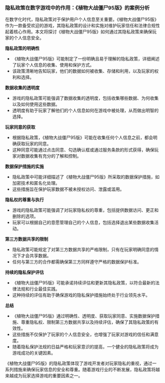 ### 隐私政策在数字游戏中的作用：《植物大战僵尸95版》的案例分析

在数字化时代，隐私政策对于保护用户个人信息至关重要。《植物大战僵尸95版》作为一款备受欢迎的游戏，其隐私政策的设计和实施对维护玩家信任和法律合规性起着核心作用。本文将探讨《植物大战僵尸95版》如何通过其隐私政策来确保玩家的个人信息安全。

**隐私政策的明确性**
- 《植物大战僵尸95版》可能制定了一份明确且易于理解的隐私政策，详细阐述了玩家个人信息的收集、使用和保护方式。
- 该政策清晰地告知玩家，他们的数据如何被收集、存储和利用，以及玩家的权利和选择。

**数据收集的透明度**
- 游戏的隐私政策可能强调了数据收集的透明度，包括收集哪些数据、为何收集以及如何使用这些数据。
- 透明度有助于玩家了解他们的个人信息如何在游戏中被处理，从而做出明智的选择。

**玩家同意的获取**
- 根据隐私政策，《植物大战僵尸95版》可能在收集任何个人信息之前，都会明确获取玩家的同意。
- 这种同意可能通过点击同意、勾选确认框或通过服务条款的形式获得，确保玩家对数据收集有充分的了解和控制。

**数据保护措施的实施**
- 隐私政策中可能详细描述了《植物大战僵尸95版》所采取的数据保护措施，如加密技术和匿名化处理。
- 这些措施旨在保护玩家数据不被未授权访问、泄露或滥用。

**隐私权的尊重与执行**
- 游戏的隐私政策可能强调了对玩家隐私权的尊重，包括提供数据访问、更正和删除的选项。
- 玩家可以根据自己的意愿管理自己的个人信息，包括选择退出某些数据收集活动。

**第三方数据共享的限制**
- 隐私政策可能规定了对第三方数据共享的严格限制，只有在玩家明确同意的情况下才会共享数据。
- 任何与第三方的合作都需确保第三方同样遵守严格的数据保护标准。

**持续的隐私保护评估**
- 《植物大战僵尸95版》可能承诺持续评估和更新其隐私政策，以符合最新的法律法规和行业最佳实践。
- 这种持续的评估有助于确保游戏的隐私保护措施始终处于行业领先水平。

**总结**
- 《植物大战僵尸95版》通过明确性、透明度、获取玩家同意、实施数据保护措施、尊重隐私权、限制第三方数据共享以及持续评估，确保了其隐私政策的有效性。
- 这些措施不仅保护了玩家的个人信息安全，也增强了玩家对游戏的信任和满意度。
- 随着隐私保护法规的日益严格和玩家意识的提高，一个健全的隐私政策将成为游戏成功的关键因素。

《植物大战僵尸95版》的隐私政策体现了游戏开发者对玩家隐私的重视，通过一系列措施来确保玩家信息的安全和尊重。随着游戏行业的不断发展，隐私政策将越来越成为玩家选择游戏的重要因素之一。